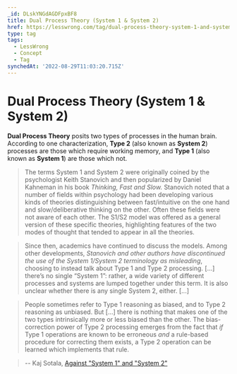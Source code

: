 ```yaml
---
_id: DLskYNGdAGDFpxBF8
title: Dual Process Theory (System 1 & System 2)
href: https://lesswrong.com/tag/dual-process-theory-system-1-and-system-2
type: tag
tags:
  - LessWrong
  - Concept
  - Tag
synchedAt: '2022-08-29T11:03:20.715Z'
---
```

# Dual Process Theory (System 1 & System 2)

**Dual Process Theory** posits two types of processes in the human brain. According to one characterization, **Type 2** (also known as **System 2**) processes are those which require working memory, and **Type 1** (also known as **System 1**) are those which not.

> The terms System 1 and System 2 were originally coined by the psychologist Keith Stanovich and then popularized by Daniel Kahneman in his book _Thinking, Fast and Slow._ Stanovich noted that a number of fields within psychology had been developing various kinds of theories distinguishing between fast/intuitive on the one hand and slow/deliberative thinking on the other. Often these fields were not aware of each other. The S1/S2 model was offered as a general version of these specific theories, highlighting features of the two modes of thought that tended to appear in all the theories.

> Since then, academics have continued to discuss the models. Among other developments, _Stanovich and other authors have discontinued the use of the System 1/System 2 terminology as misleading_, choosing to instead talk about Type 1 and Type 2 processing. \[...\] there’s no single “System 1”: rather, a wide variety of different processes and systems are lumped together under this term. It is also unclear whether there is any single System 2, either. \[...\]

> People sometimes refer to Type 1 reasoning as biased, and to Type 2 reasoning as unbiased. But \[...\] there is nothing that makes one of the two types intrinsically more or less biased than the other. The bias-correction power of Type 2 processing emerges from the fact that _if_ Type 1 operations are known to be erroneous _and_ a rule-based procedure for correcting them exists, a Type 2 operation can be learned which implements that rule.

> \-\- Kaj Sotala, [Against "System 1" and "System 2"](https://www.lesswrong.com/posts/HbXXd2givHBBLxr3d/against-system-1-and-system-2-subagent-sequence)